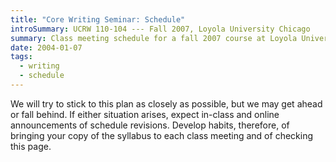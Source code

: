 ```yaml
---
title: "Core Writing Seminar: Schedule"
introSummary: UCRW 110-104 --- Fall 2007, Loyola University Chicago
summary: Class meeting schedule for a fall 2007 course at Loyola University Chicago on writing and composition
date: 2004-01-07
tags:
  - writing
  - schedule
---
```


We will try to stick to this plan as closely as possible, but we may get ahead or fall behind. If either situation arises, expect in-class and online announcements of schedule revisions. Develop habits, therefore, of bringing your copy of the syllabus to each class meeting and of checking this page.
